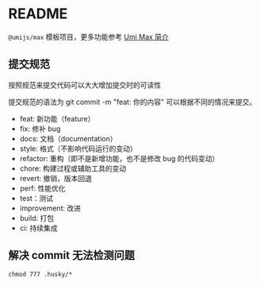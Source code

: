 # README

`@umijs/max` 模板项目，更多功能参考 [Umi Max 简介](https://umijs.org/docs/max/introduce)

## 提交规范

按照规范来提交代码可以大大增加提交时的可读性

提交规范的语法为 git commit -m "feat: 你的内容" 可以根据不同的情况来提交。

- feat: 新功能（feature）
- fix: 修补 bug
- docs: 文档（documentation）
- style: 格式（不影响代码运行的变动）
- refactor: 重构（即不是新增功能，也不是修改 bug 的代码变动）
- chore: 构建过程或辅助工具的变动
- revert: 撤销，版本回退
- perf: 性能优化
- test：测试
- improvement: 改进
- build: 打包
- ci: 持续集成

## 解决 commit 无法检测问题

```
chmod 777 .husky/*
```
